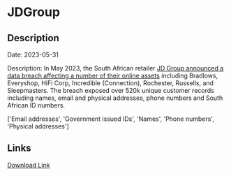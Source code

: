 # JDGroup

## Description

Date: 2023-05-31

Description:
In May 2023, the South African retailer <a href="https://mybroadband.co.za/news/security/494239-half-a-million-customers-hit-by-incredible-hifi-corp-and-everyshop-data-breach.html" target="_blank" rel="noopener">JD Group announced a data breach affecting a number of their online assets</a> including Bradlows, Everyshop, HiFi Corp, Incredible (Connection), Rochester, Russells, and Sleepmasters. The breach exposed over 520k unique customer records including names, email and physical addresses, phone numbers and South African ID numbers.


['Email addresses', 'Government issued IDs', 'Names', 'Phone numbers', 'Physical addresses']

## Links

[Download Link](https://link-to.net/1229997/278.1576427245428/dynamic/?r=aHR0cHM6Ly93d3cubWVkaWFmaXJlLmNvbS92aWV3L24zWGFGd1c5b2pJSzlVTC9qZGdyb3VwLmNvLnphL2ZpbGU=)